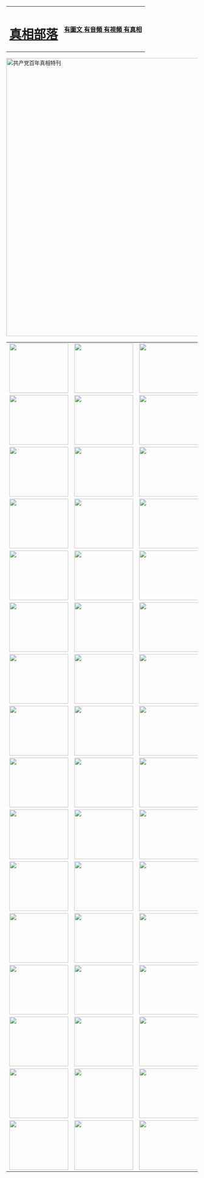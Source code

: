<table>
<tr>

<td>
	<H1><a href="http://242.qyiku.com/zx/">真相部落</a></H1>
</td>
<td>
	<H4><a href="http://242.qyiku.com/zx/">有圖文 有音頻 有視頻 有真相</a></H4>
</td>
</tr>
</table>

 <div ><a href="http://242.qyiku.com/zx/bngcd/"><img src="http://242.qyiku.com/zx/bngcd/gcdbnzx.jpg" width="730"  border="0" alt="共产党百年真相特刊"></a></div>

<table>
<tr>
	<td><a href="http://242.qyiku.com/xtr/107/"><img  src ="http://242.qyiku.com/pic/2017/02/107.jpg" width="155px" height="130px"></a></td>
	<td><a href="http://242.qyiku.com/xtr/829/"><img src ="http://242.qyiku.com/pic/2017/02/829.jpg" width="155px" height="130px"></a></td>
	<td><a href="http://242.qyiku.com/xtr/69/"><img  src ="http://242.qyiku.com/pic/2017/02/69.jpg" width="155px" height="130px"></a></td>
	<td><a href="http://242.qyiku.com/xtr/99/"><img  src ="http://242.qyiku.com/pic/2017/02/99.jpg" width="155px" height="130px"></a></td>
</tr>
<tr>
	<td><a href="http://242.qyiku.com/xtr/40/"><img  src ="http://242.qyiku.com/pic/2017/02/40.jpg" width="155px" height="130px"></a></td>
	<td><a href="http://242.qyiku.com/xtr/20/"><img  src ="http://242.qyiku.com/pic/2017/02/20.jpg" width="155px" height="130px"></a></td>
	<td><a href="http://242.qyiku.com/xtr/81/"><img  src ="http://242.qyiku.com/pic/2017/02/81.jpg" width="155px" height="130px"></a></td>
	<td><a href="http://242.qyiku.com/xtr/2/"><img  src ="http://242.qyiku.com/pic/2017/02/2.jpg" width="155px" height="130px"></a></td>
</tr>
<tr>
	<td><a href="http://242.qyiku.com/xtr/86/"><img  src ="http://242.qyiku.com/pic/2017/02/86.jpg" width="155px" height="130px"></a></td>
	<td><a href="http://242.qyiku.com/xtr/109/"><img  src ="http://242.qyiku.com/pic/2017/02/109.jpg" width="155px" height="130px"></a></td>
	<td><a href="http://242.qyiku.com/xtr/1378/"><img  src ="http://242.qyiku.com/pic/2017/02/1378.jpg" width="155px" height="130px"></a></td>
	<td><a href="http://242.qyiku.com/xtr/57/"><img  src ="http://242.qyiku.com/pic/2017/02/57.jpg" width="155px" height="130px"></a></td>
</tr>
<tr>
	<td><a href="http://242.qyiku.com/xtr/1219/"><img  src ="http://242.qyiku.com/pic/2017/02/1219.jpg" width="155px" height="130px"></a></td>
	<td><a href="http://242.qyiku.com/xtr/1220/"><img  src ="http://242.qyiku.com/pic/2017/02/1220.jpg" width="155px" height="130px"></a></td>
	<td><a href="http://242.qyiku.com/xtr/1221/"><img  src ="http://242.qyiku.com/pic/2017/02/1221.jpg" width="155px" height="130px"></a></td>
	<td><a href="http://242.qyiku.com/xtr/51/"><img  src ="http://242.qyiku.com/pic/2017/02/51.jpg" width="155px" height="130px"></a></td>
</tr>
<tr>
	<td><a href="http://242.qyiku.com/xtr/1055/"><img  src ="http://242.qyiku.com/pic/2017/02/1055.jpg" width="155px" height="130px"></a></td>
	<td><a href="http://242.qyiku.com/xtr/611/"><img  src ="http://242.qyiku.com/pic/2017/02/611.jpg" width="155px" height="130px"></a></td>
	<td><a href="http://242.qyiku.com/xtr/1121/"><img  src ="http://242.qyiku.com/pic/2017/02/1121.jpg" width="155px" height="130px"></a></td>
	<td><a href="http://242.qyiku.com/xtr/610/"><img  src ="http://242.qyiku.com/pic/2017/02/610.jpg" width="155px" height="130px"></a></td>
</tr>
<tr>
	<td><a href="http://242.qyiku.com/xtr/1128/"><img  src ="http://242.qyiku.com/pic/2017/02/1128.jpg" width="155px" height="130px"></a></td>
	<td><a href="http://242.qyiku.com/xtr/1395/"><img  src ="http://242.qyiku.com/pic/2017/02/1406.jpg" width="155px" height="130px"></a></td>
	<td><a href="http://242.qyiku.com/xtr/1407/"><img  src ="http://242.qyiku.com/pic/2017/02/1407.jpg" width="155px" height="130px"></a></td>
	<td><a href="http://242.qyiku.com/xtr/934/"><img  src ="http://242.qyiku.com/pic/2017/02/934.jpg" width="155px" height="130px"></a></td>
</tr>
<tr>
	<td><a href="http://242.qyiku.com/xtr/641/"><img  src ="http://242.qyiku.com/pic/2017/02/641.jpg" width="155px" height="130px"></a></td>
	<td><a href="http://242.qyiku.com/xtr/949/"><img  src ="http://242.qyiku.com/pic/2017/02/949.jpg" width="155px" height="130px"></a></td>
	<td><a href="http://242.qyiku.com/xtr/112/"><img  src ="http://242.qyiku.com/pic/2017/02/112.jpg" width="155px" height="130px"></a></td>
	<td><a href="http://242.qyiku.com/xtr/812/"><img  src ="http://242.qyiku.com/pic/2017/02/812.jpg" width="155px" height="130px"></a></td>
</tr>
<tr>
	<td><a href="http://242.qyiku.com/xtr/103/"><img  src ="http://242.qyiku.com/pic/2017/02/103.jpg" width="155px" height="130px"></a></td>
	<td><a href="http://242.qyiku.com/xtr/3/"><img  src ="http://242.qyiku.com/pic/2017/02/3.jpg" width="155px" height="130px"></a></td>
	<td><A href="http://242.qyiku.com/mp4/zx/2015/11/Lkmtt.mp4" target="_blank" title="蓮開滿天庭"><img  src="http://242.qyiku.com/pic/2015/11/Lkmtt3480_jssor.jpg"  width="155px" height="130px"></A></td>
	<td><A href="http://242.qyiku.com/mp4/zx/2015/11/2013513.mp4" target="_blank" title="飛旋的法輪"><img  src="http://242.qyiku.com/pic/2015/11/falun480_jssor.jpg"  width="155px" height="130px"></A></td>
</tr>
<tr>
	<td><A href="http://242.qyiku.com/mp4/zx/2015/11/NYParade.mp4" target="_blank" title="2004年4月10日法輪功紐約大遊行"><img  src="http://242.qyiku.com/pic/2015/11/nyparade480_jssor.jpg"  width="155px" height="130px"></A></td>
	<td><A href="http://242.qyiku.com/mp4/news617/2015/05/WEB_s28093.mp4" target="_blank" title="2015年世界法輪大法日特別報導"><img  src="http://242.qyiku.com/pic/2015/11/p6752711a666997037_jssor.jpg"  width="155px" height="130px"></A></td>
	<td><A href="http://242.qyiku.com/mp4/news829/2015/11/30211_326650.mp4" target="_blank" title="滄州綁架案連審四天 民眾抹淚稱審好人"><img  src="http://242.qyiku.com/pic/2015/11/changzhou2480_jssor.jpg"  width="155px" height="130px"></A></td>
	<td><A href="http://242.qyiku.com/mp4/mhph/2015/10/changzhou.mp4" target="_blank" title="滄州真相--獅城血淚"><img  src="http://242.qyiku.com/pic/2015/11/changzhou480_jssor.jpg"  width="155px" height="130px"></A></td>
</tr>
<tr>
	<td><A href="http://242.qyiku.com/mp4/mhjd/mhjd_55.mp4" target="_blank" title="正義律師與無罪辯護"><img  src="http://242.qyiku.com/pic/2015/11/wzbh480_jssor.jpg"  width="155px" height="130px"></A></td>
	<td><A href="http://242.qyiku.com/mp4/zx/2015/11/layerkcs.mp4" target="_blank" title="中國的良心--高智晟律師"><img  src="http://242.qyiku.com/pic/2015/11/layerkcs2480_jssor.jpg"  width="155px" height="130px"></A></td>
	<td><A href="http://242.qyiku.com/mp4/mhph/2015/10/szxl.mp4" target="_blank" title="神州血淚--北京、大慶、廣東、哈爾濱"><img  src="http://242.qyiku.com/pic/2015/11/szxl480_jssor.jpg"  width="155px" height="130px"></A></td>
	<td><A href="http://242.qyiku.com/mp4/zx/2015/11/TangShanFFXS.mp4" target="_blank" title="真相紀錄片：鳳凰新生"><img  src="http://242.qyiku.com/pic/2015/11/fhxs2480_jssor.jpg"  width="155px" height="130px"></A></td>
</tr>
<tr>
	<td><A href="http://242.qyiku.com/mp4/zx/2015/11/jidong.mp4" target="_blank" title="冀東監獄的罪惡"><img  src="http://242.qyiku.com/pic/2015/11/jidong480_jssor.jpg"  width="155px" height="130px"></A></td>
	<td><A href="http://242.qyiku.com/mp4/mhph/2015/10/tangshan.mp4" target="_blank" title="鳳凰血淚"><img  src="http://242.qyiku.com/pic/2015/11/tangshan480_jssor.jpg"  width="155px" height="130px"></A>
					</div></td>
	<td>	<A href="http://242.qyiku.com/mp4/mhph/2015/10/zfxtzxl.mp4" target="_blank" title="政法系統罪行錄--唐山篇"><img  src="http://242.qyiku.com/pic/2015/11/zfxtzxl480_jssor.jpg"  width="155px" height="130px"></A></td>
	<td><A href="http://242.qyiku.com/mp4/mhph/2015/10/QDBG.mp4" target="_blank" title="青島悲歌"><img  src="http://242.qyiku.com/pic/2015/10/qdbg2480_jssor.jpg"  width="155px" height="130px"></A></td>
</tr>
<tr>
	<td><A href="http://242.qyiku.com/mp4/mhph/2015/10/huludao.mp4" target="_blank" title="葫蘆島永恆的見證"><img  src="http://242.qyiku.com/pic/2015/10/huludao480_jssor.jpg"  width="155px" height="130px"></A></td>
	<td><A href="http://242.qyiku.com/mp4/mhph/2015/10/qbzx.mp4" target="_blank" title="湖畔泉邊聽真相-濟南泉城的傳奇"><img  src="http://242.qyiku.com/pic/2015/10/hupan480_jssor.jpg"  width="155px" height="130px"></A></td>
	<td><A href="http://242.qyiku.com/mp4/mhph/2015/10/baoding_dvd_v2.mp4" target="_blank" title="燕趙悲歌"><img  src="http://242.qyiku.com/pic/2015/10/yzbg480_jssor.jpg"  width="155px" height="130px"></A></td>
	<td><A href="http://242.qyiku.com/mp4/zx/2015/11/meihuashi_complete_ED2.0.mp4" target="_blank" title="梅花詩完整版"><img  src="http://242.qyiku.com/pic/2015/11/mhs480_jssor.jpg"  width="155px" height="130px"></A></td>
</tr>
<tr>
	<td><A href="http://242.qyiku.com/mp4/zx/2015/11/fengbei512k.mp4" target="_blank" title="豐碑"><img  src="http://242.qyiku.com/pic/2015/11/fongbei480_jssor.jpg"  width="155px" height="130px"></A></td>
	<td><A href="http://242.qyiku.com/mp4/zx/2015/11/fytdxComplete.mp4" target="_blank" title="風雨天地行全集"><img  src="http://242.qyiku.com/pic/2015/11/fytdxWhite480_jssor.jpg"  width="155px" height="130px"></A></td>
	<td><A href="http://242.qyiku.com/mp4/zx/2015/11/JianZheng.mp4" target="_blank" title="見證"><img  src="http://242.qyiku.com/pic/2015/11/witness480_jssor.jpg"  width="155px" height="130px"></A></td>
	<td><A href="http://242.qyiku.com/mp4/mhph/2015/10/hcym.mp4" target="_blank" title="紅朝陰謀"><img  src="http://242.qyiku.com/pic/2015/10/hcym480_jssor.jpg"  width="155px" height="130px"></A></td>
</tr>
<tr>
	<td><A href="http://242.qyiku.com/mp4/zx/2015/11/zfzxPalV3.mp4" target="_blank" title="是自焚還是騙局"><img  src="http://242.qyiku.com/pic/2015/11/zfzx4805_jssor.jpg"  width="155px" height="130px"></A></td>
	<td><A href="http://242.qyiku.com/mp4/zx/2015/11/lsdspMsyTd.mp4" target="_blank" title="歷史的審判"><img  src="http://242.qyiku.com/pic/2015/11/lsdsp480_jssor.jpg"  width="155px" height="130px"></A></td>
	<td><A href="http://242.qyiku.com/mp4/news886/2015/11/concat886.mp4" target="_blank" title="一周全球控告江澤民"><img  src="http://242.qyiku.com/pic/2015/11/news886480_jssor.jpg"  width="155px" height="130px"></A></td>
	<td><A href="http://242.qyiku.com/mp4/news1378/2014/08/CQSD_s0_e4_v2_i0-CQSD_4-video.mp4" target="_blank" title="歐洲的抉擇"><img  src="http://242.qyiku.com/pic/2015/11/p5143421a564166643-ss_jssor.jpg"  width="155px" height="130px"></A></td>
</tr>
<tr>
	<td><A href="http://242.qyiku.com/mp4/zx/2015/11/hk20150720parade.mp4" target="_blank" title="港法輪功反迫害大遊行 大陸遊客震撼"><img  src="http://242.qyiku.com/pic/2015/11/281098-ss_jssor.jpg"  width="155px" height="130px"></A></td>
	<td><A href="http://242.qyiku.com/mp4/zx/2015/11/20150720hkParade512k.mp4" target="_blank" title="香港法輪功720遊行聲援訴江潮"><img  src="http://242.qyiku.com/pic/2015/11/2015720parade480_jssor.jpg"  width="155px" height="130px"></A></td>
	<td><A href="http://242.qyiku.com/mp4/zx/2015/11/hktdc512.mp4" target="_blank" title="香港退黨潮"><img  src="http://242.qyiku.com/pic/2015/11/hktdc480_jssor.jpg"  width="155px" height="130px"></A></td>
	<td><A href="http://242.qyiku.com/mp4/news413/2015/11/concat413.mp4" target="_blank" title="本月退黨精選"><img  src="http://242.qyiku.com/pic/2015/11/tuidang480_jssor.jpg"  width="155px" height="130px"></A></td>
</tr>
<tr>
	<td><A href="http://242.qyiku.com/mp4/news823/2015/11/TSZG_British_1_QA_A_TSZG-61-1_XinHaoNianZuoZh_P617180.mp4" target="_blank" title="辛灝年：紀念《九評共產黨》發表十週年演講"><img  src="http://242.qyiku.com/pic/2015/11/xhn9p10480_jssor.jpg"  width="155px" height="130px"></A></td>
	<td><A href="http://242.qyiku.com/mp4/news57/2015/11/JPGCD8.mp4" target="_blank" title="【九評之八】評中國共產黨的邪教本質"><img  src="http://242.qyiku.com/pic/2015/11/9pkcd8p480_jssor.jpg"  width="155px" height="130px"></A></td>
	<td><A href="http://242.qyiku.com/mp4/other/kao.Chih.Sheng_story.mp4"  target="_blank" title="超越恐懼:高智晟的故事"				style="font-size:20px;"><img src="http://242.qyiku.com/pic/2016/12/GZS201408070902.jpg"  width="155px" height="130px">
						</A></td>
	<td><A href="http://242.qyiku.com/mp4/zx/2016/11/oh10yearsInv.mp4"  target="_blank" title="紀錄片《活摘 十年調查》完整版" style="font-size:20px;"><img src="http://242.qyiku.com/pic/2016/11/10yearsOHinv.jpg"  width="155px" height="130px">
						</A></td>
</tr>
</table>


